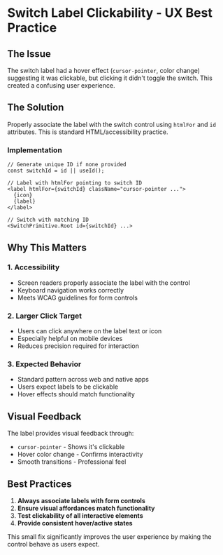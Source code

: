 # Switch Label Clickability - UX Best Practice

## The Issue
The switch label had a hover effect (`cursor-pointer`, color change) suggesting it was clickable, but clicking it didn't toggle the switch. This created a confusing user experience.

## The Solution
Properly associate the label with the switch control using `htmlFor` and `id` attributes. This is standard HTML/accessibility practice.

### Implementation
```tsx
// Generate unique ID if none provided
const switchId = id || useId();

// Label with htmlFor pointing to switch ID
<label htmlFor={switchId} className="cursor-pointer ...">
  {icon}
  {label}
</label>

// Switch with matching ID
<SwitchPrimitive.Root id={switchId} ...>
```

## Why This Matters

### 1. **Accessibility**
- Screen readers properly associate the label with the control
- Keyboard navigation works correctly
- Meets WCAG guidelines for form controls

### 2. **Larger Click Target**
- Users can click anywhere on the label text or icon
- Especially helpful on mobile devices
- Reduces precision required for interaction

### 3. **Expected Behavior**
- Standard pattern across web and native apps
- Users expect labels to be clickable
- Hover effects should match functionality

## Visual Feedback
The label provides visual feedback through:
- `cursor-pointer` - Shows it's clickable
- Hover color change - Confirms interactivity
- Smooth transitions - Professional feel

## Best Practices
1. **Always associate labels with form controls**
2. **Ensure visual affordances match functionality**
3. **Test clickability of all interactive elements**
4. **Provide consistent hover/active states**

This small fix significantly improves the user experience by making the control behave as users expect.